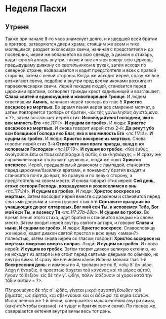 
# Неделя Пасхи

## Утреня

Также при начале 8-го часа знаменует долго, и изшедшей всей братии в притвор, затворяются двери храма; стоящим же всем и тихо молящимся, раздает экклесиарх свечи, начиная с предстоятеля и до последних, иерей же облачается во всю одежду, а диакон в стихарь, кадит святой алтарь внутри, также и вне алтаря вокруг всю церковь, предыдущему диакону со светильником в руках, затем исходя по северной стране, возвращается и кадит предстоятеля и всех с правой стороны, затем с левой стороны. Когда же исходит иерей, сразу же все возжигают свечи, подобно и внутри пред всеми иконами возжигают параекклесиархи свечи. Иерей покадив людей, становится перед царскими вратами, сотворяет трижды крест кадильницей и возглашает: **Слава святей и единосущней и животворящей Троице**. И людем ответившим **Аминь**, начинает иерей тропарь во глас 5 **Христос воскресе из мертвых**. Во время пения иерея все смиренно молчат, а затем повторяется тропарь от братии, <ἐκ τῆς γονυκλησίας ἀνιστάμενοι = ?>, затем возглашает иерей стих: **Исповедайтеся Господеви, яко в век милость Его**  <_пс.117:1_>. **И сущим во гробех.** И люди: **Христос воскресе из мертвых**. И снова говорит иерей стих 2-й: **Да рекут убо вси боящиися Господа яко Благ, яко в век милость Его** <_пс.117:4_>. **И сущим во гробех.** И люди: **Христос воскресе из мертвых**. Снова говорит иерей стих 3-й **Отверзите мне врата правды, вшед в ня исповемся Господеви**   <_пс.117:19_>. **И сущим во гробех**. <Καὶ ἐυθὺς ἀνοίγουσιν ἔσω οἱ παρεκκλησιάρχαι ἢ αὐτὸς ὁ ἐκκλησιάρχης = И сразу же параекклесиархи открывают церковь>, люди же поют **Христос воскресе**. Иерей, предваряемый диаконом с лампадой, становится перед царскими/базилики вратами, и понемногу братия входят и становятся почти до врат, по правую и по левую сторону, а предстоятель на своем месте. И снова говорит стих иерей: **Сей день, eгоже сотвори Господь, возрадуемся и возвеселимся в онь** <_пс.117:24_>. **И сущим во гробех**. И люди: **Христос воскресе из мертвых**. Затем восходит иерей вместе с диаконом и становится перед святыми дверьми и затем говорит стих 5-й **Составите праздник во учащающих до рог олтаревых. Бог мой еси Ты, и исповемся Тебе, Бог мой еси Ты, и вознесу Тя** <_пс.117:27b-28a_>. **И сущим во гробех**. Во время пения этого стиха, идут братия и становится каждый на своем месте. Затем входит иерей внутрь святого алтаря, и говорит **Слава и ныне, И сущим во гробех**. И люди: **Христос воскресе**. Славословящу же иерею, кадит диакон святой престол и всю виму <амвон?> полностью, затем снова иерей со гласом говорит: **Христос воскресе из мертвых смертию смерть поправ**. Люди: **И сущим во гробех**. И снова иерей: **И сущим во гробех**. Затем творит диакон великую ектению, но не исходит из алтаря и не стоит перед святыми дверьми по обычаю, но внутри вимы. И сразу же начинаем канон Иоанна монаха глас 1-й **Воскресения день**: и ирмосы по 4, тропари же по 6, <οἵῳ δ' ἄν μέρει λάχῃ ἡ ἔναρξις, ὁ προεστὼς ἄρχεται τοῦ κανόνος καὶ τὸ μέρος αὐτοῦ, ἤγουν τὸ δεξιόν· εἰς δὲ τὴν γʹ. ᾠδήν, πάλιν ἰσάζουσιν οἱ χοροὶ κατὰ τὴν τάξιν αὐτῶν = ?>. 

Πληρουμένης δὲ τῆς αʹ. ᾠδῆς, γίνεται μικρὰ συναπτὴ ἔσωθεν τοῦ βήματος, ὡς εἴρηται, καὶ σβεννύουσι καὶ οἱ ἀδελφοὶ τὰ κηρία ἑαυτῶν.
Исполненной же 1-й песни, совершается малая ектения внутри вимы, (как/что/чтобы сказано), (и тушат и братия свечи сами). По песнех же, совершается ектения внутри вимы весь тот день.
